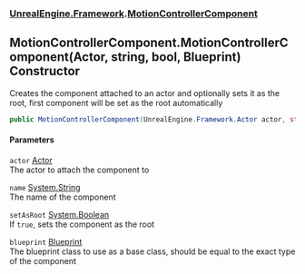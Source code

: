 ### [UnrealEngine.Framework](UnrealEngine_Framework.md 'UnrealEngine.Framework').[MotionControllerComponent](MotionControllerComponent.md 'UnrealEngine.Framework.MotionControllerComponent')
## MotionControllerComponent.MotionControllerComponent(Actor, string, bool, Blueprint) Constructor
Creates the component attached to an actor and optionally sets it as the root, first component will be set as the root automatically  
```csharp
public MotionControllerComponent(UnrealEngine.Framework.Actor actor, string name=null, bool setAsRoot=false, UnrealEngine.Framework.Blueprint blueprint=null);
```
#### Parameters
<a name='UnrealEngine_Framework_MotionControllerComponent_MotionControllerComponent(UnrealEngine_Framework_Actor_string_bool_UnrealEngine_Framework_Blueprint)_actor'></a>
`actor` [Actor](Actor.md 'UnrealEngine.Framework.Actor')  
The actor to attach the component to
  
<a name='UnrealEngine_Framework_MotionControllerComponent_MotionControllerComponent(UnrealEngine_Framework_Actor_string_bool_UnrealEngine_Framework_Blueprint)_name'></a>
`name` [System.String](https://docs.microsoft.com/en-us/dotnet/api/System.String 'System.String')  
The name of the component
  
<a name='UnrealEngine_Framework_MotionControllerComponent_MotionControllerComponent(UnrealEngine_Framework_Actor_string_bool_UnrealEngine_Framework_Blueprint)_setAsRoot'></a>
`setAsRoot` [System.Boolean](https://docs.microsoft.com/en-us/dotnet/api/System.Boolean 'System.Boolean')  
If `true`, sets the component as the root
  
<a name='UnrealEngine_Framework_MotionControllerComponent_MotionControllerComponent(UnrealEngine_Framework_Actor_string_bool_UnrealEngine_Framework_Blueprint)_blueprint'></a>
`blueprint` [Blueprint](Blueprint.md 'UnrealEngine.Framework.Blueprint')  
The blueprint class to use as a base class, should be equal to the exact type of the component
  
